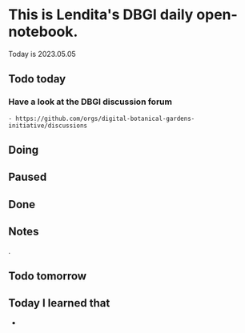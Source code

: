 
# This is Lendita's DBGI daily open-notebook.

Today is 2023.05.05

## Todo today

### Have a look at the DBGI discussion forum
    - https://github.com/orgs/digital-botanical-gardens-initiative/discussions
###
###

## Doing

## Paused

## Done

## Notes
.  

## Todo tomorrow

###
###
###


## Today I learned that

-